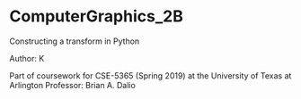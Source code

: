 # ComputerGraphics_2B
Constructing a transform in Python

Author: K

Part of coursework for CSE-5365 (Spring 2019) at the University of Texas at Arlington
Professor: Brian A. Dalio
